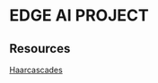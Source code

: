 # EDGE AI PROJECT

## Resources
[Haarcascades](https://github.com/opencv/opencv/tree/master/data/haarcascades)